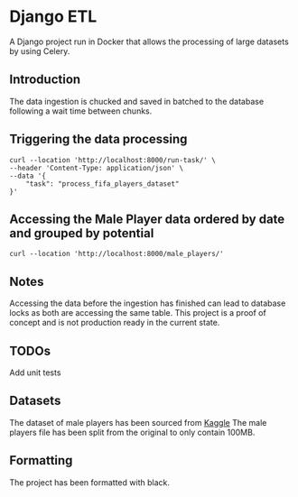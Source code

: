 # Django ETL

A Django project run in Docker that allows the processing of large datasets by using Celery.

## Introduction

The data ingestion is chucked and saved in batched to the database following a wait time between chunks.

## Triggering the data processing

```shell
curl --location 'http://localhost:8000/run-task/' \
--header 'Content-Type: application/json' \
--data '{
    "task": "process_fifa_players_dataset"
}'
```

## Accessing the Male Player data ordered by date and grouped by potential

```shell
curl --location 'http://localhost:8000/male_players/'
```

## Notes

Accessing the data before the ingestion has finished can lead to database locks as both are accessing the same table.
This project is a proof of concept and is not production ready in the current state.

## TODOs

Add unit tests

## Datasets

The dataset of male players has been sourced from [Kaggle](https://www.kaggle.com/datasets/stefanoleone992/fifa-23-complete-player-dataset?resource=download&select=male_players.csv)
The male players file has been split from the original to only contain 100MB. 

## Formatting 

The project has been formatted with black.
